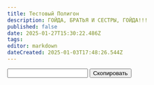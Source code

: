 ```yaml
---
title: Тестовый Полигон
description: ГОЙДА, БРАТЬЯ И СЕСТРЫ, ГОЙДА!!!
published: false
date: 2025-01-27T15:30:22.486Z
tags: 
editor: markdown
dateCreated: 2025-01-03T17:48:26.544Z
---
```


<input type="text" id="copy-text">
<button id="copy-btn">Скопировать</button>